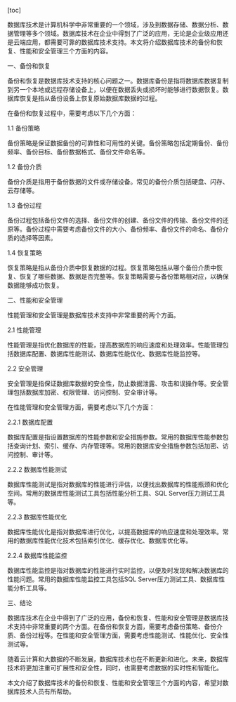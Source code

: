 
[toc]                    
                
                
数据库技术是计算机科学中非常重要的一个领域，涉及到数据存储、数据分析、数据管理等多个领域。数据库技术在企业中得到了广泛的应用，无论是企业级应用还是云端应用，都需要可靠的数据库技术支持。本文将介绍数据库技术的备份和恢复、性能和安全管理三个方面的内容。

一、备份和恢复

备份和恢复是数据库技术支持的核心问题之一。数据库备份是指将数据库数据复制到另一个本地或远程存储设备上，以便在数据丢失或损坏时能够进行数据恢复。数据库恢复是指从备份设备上恢复原始数据库数据的过程。

在备份和恢复过程中，需要考虑以下几个方面：

1.1 备份策略

备份策略是保证数据备份的可靠性和可用性的关键。备份策略包括定期备份、备份频率、备份目标、备份数据格式、备份文件命名等。

1.2 备份介质

备份介质是指用于备份数据的文件或存储设备。常见的备份介质包括硬盘、闪存、云存储等。

1.3 备份过程

备份过程包括备份文件的选择、备份文件的创建、备份文件的传输、备份文件的还原等。备份过程中需要考虑备份文件的大小、备份频率、备份文件的命名、备份介质的选择等因素。

1.4 恢复策略

恢复策略是指从备份介质中恢复数据的过程。恢复策略包括从哪个备份介质中恢复、恢复了哪些数据、数据是否完整等。恢复策略需要与备份策略相对应，以确保数据能够成功恢复。

二、性能和安全管理

性能管理和安全管理是数据库技术支持中非常重要的两个方面。

2.1 性能管理

性能管理是指优化数据库的性能，提高数据库的响应速度和处理效率。性能管理包括数据库配置、数据库性能测试、数据库性能优化、数据库性能监控等。

2.2 安全管理

安全管理是指保证数据库数据的安全性，防止数据泄露、攻击和误操作等。安全管理包括数据库加密、权限管理、访问控制、安全审计等。

在性能管理和安全管理方面，需要考虑以下几个方面：

2.2.1 数据库配置

数据库配置是指设置数据库的性能参数和安全措施参数。常用的数据库性能参数包括查询计划、索引、缓存、内存管理等。常用的数据库安全措施参数包括加密、访问控制、审计等。

2.2.2 数据库性能测试

数据库性能测试是指对数据库的性能进行评估，以便找出数据库的性能瓶颈和优化空间。常用的数据库性能测试工具包括性能分析工具、SQL Server压力测试工具等。

2.2.3 数据库性能优化

数据库性能优化是指对数据库进行优化，以提高数据库的响应速度和处理效率。常用的数据库性能优化技术包括索引优化、缓存优化、数据库优化等。

2.2.4 数据库性能监控

数据库性能监控是指对数据库的性能进行实时监控，以便及时发现和解决数据库的性能问题。常用的数据库性能监控工具包括SQL Server压力测试工具、数据库性能分析工具等。

三、结论

数据库技术在企业中得到了广泛的应用，备份和恢复、性能和安全管理是数据库技术支持中非常重要的两个方面。在备份和恢复方面，需要考虑备份策略、备份介质、备份过程等。在性能和安全管理方面，需要考虑性能测试、性能优化、安全性测试等。

随着云计算和大数据的不断发展，数据库技术也在不断更新和进化。未来，数据库技术将更加注重可扩展性和安全性，同时，也需要考虑数据的实时性和智能化。

本文介绍了数据库技术的备份和恢复、性能和安全管理三个方面的内容，希望对数据库技术人员有所帮助。

